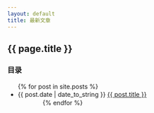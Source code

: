 ```yaml
---
layout: default
title: 最新文章
---
```

## {{ page.title }}

### 目录
<ul>
{% for post in site.posts %}
　<li>{{ post.date | date_to_string }} 
	<a href="{{ site.baseurl }}{{ post.url }}">{{ post.title }}</a>
	</li>
　　　　{% endfor %}
　　</ul>